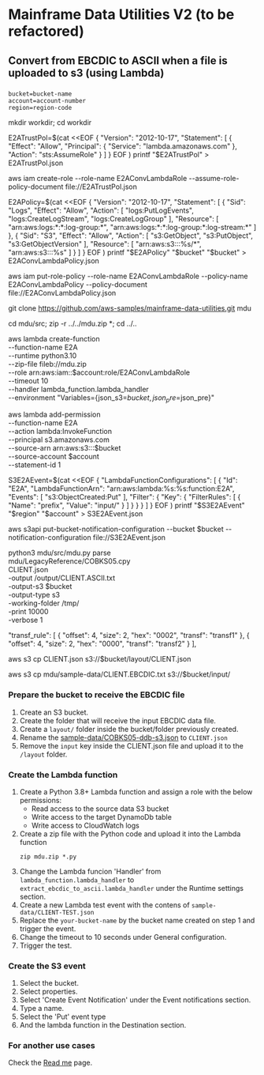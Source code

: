 # Mainframe Data Utilities V2 (to be refactored)

## Convert from EBCDIC to ASCII when a file is uploaded to s3 (using Lambda)

###
```
bucket=bucket-name
account=account-number
region=region-code
```

mkdir workdir; cd workdir

E2ATrustPol=$(cat <<EOF
{
    "Version": "2012-10-17",
    "Statement": [
        {
            "Effect": "Allow",
            "Principal": {
                "Service": "lambda.amazonaws.com"
            },
            "Action": "sts:AssumeRole"
        }
    ]
}
EOF
)
printf "$E2ATrustPol" > E2ATrustPol.json

aws iam create-role --role-name E2AConvLambdaRole --assume-role-policy-document file://E2ATrustPol.json

E2APolicy=$(cat <<EOF
{
    "Version": "2012-10-17",
    "Statement": [
        {
            "Sid": "Logs",
            "Effect": "Allow",
            "Action": [
                "logs:PutLogEvents",
                "logs:CreateLogStream",
                "logs:CreateLogGroup"
            ],
            "Resource": [
                "arn:aws:logs:*:*:log-group:*",
                "arn:aws:logs:*:*:log-group:*:log-stream:*"
            ]
        },
        {
            "Sid": "S3",
            "Effect": "Allow",
            "Action": [
                "s3:GetObject",
                "s3:PutObject",
                "s3:GetObjectVersion"
            ],
            "Resource": [
                "arn:aws:s3:::%s/*",
                "arn:aws:s3:::%s"
            ]
        }
    ]
}
EOF
)
printf "$E2APolicy" "$bucket" "$bucket" > E2AConvLambdaPolicy.json

aws iam put-role-policy --role-name E2AConvLambdaRole --policy-name E2AConvLambdaPolicy --policy-document file://E2AConvLambdaPolicy.json

git clone https://github.com/aws-samples/mainframe-data-utilities.git mdu

cd mdu/src; zip -r ../../mdu.zip *; cd ../..

aws lambda create-function \
--function-name E2A \
--runtime python3.10 \
--zip-file fileb://mdu.zip \
--role arn:aws:iam::$account:role/E2AConvLambdaRole \
--timeout 10 \
--handler lambda_function.lambda_handler \
--environment "Variables={json_s3=$bucket,json_pre=$json_pre}"


aws lambda add-permission \
--function-name E2A \
--action lambda:InvokeFunction \
--principal s3.amazonaws.com \
--source-arn arn:aws:s3:::$bucket \
--source-account $account \
--statement-id 1

S3E2AEvent=$(cat <<EOF
{
"LambdaFunctionConfigurations": [
    {
      "Id": "E2A",
      "LambdaFunctionArn": "arn:aws:lambda:%s:%s:function:E2A",
      "Events": [ "s3:ObjectCreated:Put" ],
      "Filter": {
        "Key": {
          "FilterRules": [
            {
              "Name": "prefix",
              "Value": "input/"
            }
          ]
        }
      }
    }
  ]
}
EOF
)
printf "$S3E2AEvent" "$region" "$account" > S3E2AEvent.json

aws s3api put-bucket-notification-configuration --bucket $bucket --notification-configuration file://S3E2AEvent.json

python3        mdu/src/mdu.py parse \
               mdu/LegacyReference/COBKS05.cpy \
               CLIENT.json \
-output        /output/CLIENT.ASCII.txt \
-output-s3     $bucket \
-output-type   s3 \
-working-folder /tmp/ \
-print         10000 \
-verbose       1


"transf_rule": [
{
"offset": 4,
"size": 2,
"hex": "0002",
"transf": "transf1"
},
{
"offset": 4,
"size": 2,
"hex": "0000",
"transf": "transf2"
}
],

aws s3 cp CLIENT.json s3://$bucket/layout/CLIENT.json

aws s3 cp mdu/sample-data/CLIENT.EBCDIC.txt s3://$bucket/input/


### Prepare the bucket to receive the EBCDIC file

1. Create an S3 bucket.
2. Create the folder that will receive the input EBCDIC data file.
3. Create a `layout/` folder inside the bucket/folder previously created.
4. Rename the [sample-data/COBKS05-ddb-s3.json](sample-data/COBKS05-ddb-s3.json) to `CLIENT.json`
5. Remove the `input` key inside the CLIENT.json file and upload it to the `/layout` folder.

### Create the Lambda function

1. Create a Python 3.8+ Lambda function and assign a role with the below permissions:
   * Read access to the source data S3 bucket
   * Write access to the target DynamoDb table
   * Write access to CloudWatch logs
2. Create a zip file with the Python code and upload it into the Lambda function
   ```
   zip mdu.zip *.py
   ```
3. Change the Lambda funcion 'Handler' from `lambda_function.lambda_handler` to `extract_ebcdic_to_ascii.lambda_handler` under the Runtime settings section.
4. Create a new Lambda test event with the contens of `sample-data/CLIENT-TEST.json`
5. Replace the `your-bucket-name` by the bucket name created on step 1 and trigger the event.
6. Change the timeout to 10 seconds under General configuration.
7. Trigger the test.

### Create the S3 event

1. Select the bucket.
2. Select properties.
3. Select 'Create Event Notification' under the Event notifications section.
4. Type a name.
5. Select the 'Put' event type
6. And the lambda function in the Destination section.

### For another use cases

Check the [Read me](/docs/readme.md) page.